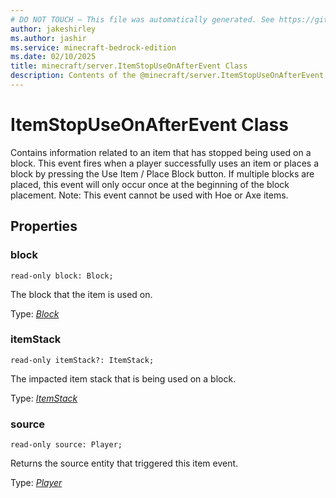 ```yaml
---
# DO NOT TOUCH — This file was automatically generated. See https://github.com/mojang/minecraftapidocsgenerator to modify descriptions, examples, etc.
author: jakeshirley
ms.author: jashir
ms.service: minecraft-bedrock-edition
ms.date: 02/10/2025
title: minecraft/server.ItemStopUseOnAfterEvent Class
description: Contents of the @minecraft/server.ItemStopUseOnAfterEvent class.
---
```

# ItemStopUseOnAfterEvent Class

Contains information related to an item that has stopped being used on a block. This event fires when a player successfully uses an item or places a block by pressing the Use Item / Place Block button. If multiple blocks are placed, this event will only occur once at the beginning of the block placement. Note: This event cannot be used with Hoe or Axe items.

## Properties

### **block**
`read-only block: Block;`

The block that the item is used on.

Type: [*Block*](Block.md)

### **itemStack**
`read-only itemStack?: ItemStack;`

The impacted item stack that is being used on a block.

Type: [*ItemStack*](ItemStack.md)

### **source**
`read-only source: Player;`

Returns the source entity that triggered this item event.

Type: [*Player*](Player.md)
